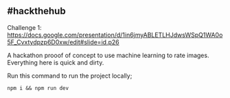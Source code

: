 ## #hackthehub

Challenge 1: https://docs.google.com/presentation/d/1in6jmyABLETLHJdwsWSpQ1WA0o5F_Cvxtydpzp6D0xw/edit#slide=id.p26

A hackathon prooof of concept to use machine learning to rate images. Everything here is quick and dirty.

Run this command to run the project locally;

```
npm i && npm run dev
```
